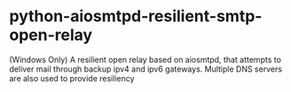 # python-aiosmtpd-resilient-smtp-open-relay
(Windows Only) A resilient open relay based on aiosmtpd, that attempts to deliver mail through backup ipv4 and ipv6 gateways.  Multiple DNS servers are also used to provide resiliency
